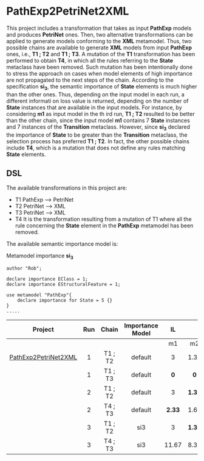 # PathExp2PetriNet2XML

This project includes a transformation that takes as input __PathExp__ models and produces __PetriNet__ ones. Then, two alternative transformations can be applied to generate    models conforming to the __XML__ metamodel. Thus, two possible chains are available to generate __XML__ models from input __PathExp__ ones, i.e., __T1 ; T2__ and __T1 ; T3__. A mutation of the __T1__ transformation has been performed to obtain __T4__, in which all the rules referring to the __State__ metaclass have been removed. Such mutation has been intentionally done to stress the approach on cases when model elements of high importance are not propagated to the next steps of the chain. According to the specification __si<sub>3</sub>__, the semantic importance of __State__ elements is much higher than the other ones. Thus, depending on the input model in each run, a different informati    on loss value is returned, depending on the number of __State__ instances that are available in the input models. For instance, by considering __m1__ as input model in the th    ird run, __T1 ; T2__ resulted to be better than the other chain, since the input model __m1__ contains 7 __State__ instances and 7 instances of the __Transition__ metaclass. However, since __si<sub>3</sub>__ declared the importance of __State__ to be greater than the __Transition__ metaclass, the selection process has preferred __T1 ; T2__. In fact, the other possible chains include __T4__, which is a mutation that does not define any rules matching __State__ elements.

## DSL

The available transformations in this project are:

 - T1  PathExp --> PetriNet
 - T2  PetriNet --> XML 
 - T3  PetriNet --> XML 
 - T4  It is the transformation resulting from a mutation of T1 where all the rule concerning the __State__ element in the __PathExp__ metamodel has been removed.

The available semantic importance model is: 

Metamodel importance __si<sub>3</sub>__

```
author "Rob";

declare importance EClass = 1;
declare importance EStructuralFeature = 1;

use metamodel "PathExp"{
    declare importance for State = 5 {}
}
.....
```

|         Project         | Run |   Chain   | Importance Model |   IL   |       |       |
|:-----------------------:|:---:|:---------:|:----------------:|:------:|:-----:|:-----:|
|                         |     |           |                  |   m1   |   m2  |   m3  |
|   [PathExp2PetriNet2XML](wiki/path.md)  |  1  |  T1 ; T2  |      default     |    3   |  1.33 |   **0**   |
|                         |   1  |  T1 ; T3  |      default     |    **0**   |   **0**   |   0   |
|                         |  2  |  T1 ; T2  |      default     |    3   |  **1.33** |  **0**  |
|                         |  2   |  T4 ; T3  |      default     |  **2.33**  |  1.67 |  2.33 |
|                         |  3  |  T1 ; T2  |        si3       |    3   |  **1.33** |   **0**   |
|                         |  3   |  T4 ; T3  |        si3       |  11.67 |  8.33 | 11.67 |
